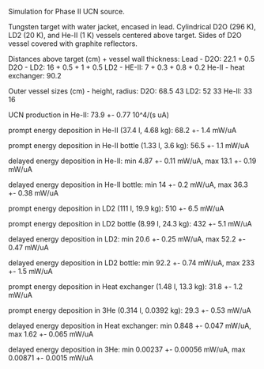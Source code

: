 Simulation for Phase II UCN source.

Tungsten target with water jacket, encased in lead.
Cylindrical D2O (296 K), LD2 (20 K), and He-II (1 K) vessels centered above target.
Sides of D2O vessel covered with graphite reflectors.

Distances above target (cm) + vessel wall thickness:
Lead - D2O: 22.1 + 0.5
D2O - LD2: 16 + 0.5 + 1 + 0.5
LD2 - HE-II: 7 + 0.3 + 0.8 + 0.2
He-II - heat exchanger: 90.2

Outer vessel sizes (cm) - height, radius:
D2O: 68.5 43
LD2: 52 33
He-II: 33 16

UCN production in He-II:
73.9 +- 0.77 10^4/(s uA)

prompt energy deposition in He-II (37.4 l, 4.68 kg):
68.2 +- 1.4 mW/uA

prompt energy deposition in He-II bottle (1.33 l, 3.6 kg):
56.5 +- 1.1 mW/uA

delayed energy deposition in He-II:
min 4.87 +- 0.11 mW/uA, max 13.1 +- 0.19 mW/uA

delayed energy deposition in He-II bottle:
min 14 +- 0.2 mW/uA, max 36.3 +- 0.38 mW/uA

prompt energy deposition in LD2 (111 l, 19.9 kg):
510 +- 6.5 mW/uA

prompt energy deposition in LD2 bottle (8.99 l, 24.3 kg):
432 +- 5.1 mW/uA

delayed energy deposition in LD2:
min 20.6 +- 0.25 mW/uA, max 52.2 +- 0.47 mW/uA

delayed energy deposition in LD2 bottle:
min 92.2 +- 0.74 mW/uA, max 233 +- 1.5 mW/uA

prompt energy deposition in Heat exchanger (1.48 l, 13.3 kg):
31.8 +- 1.2 mW/uA

prompt energy deposition in 3He (0.314 l, 0.0392 kg):
29.3 +- 0.53 mW/uA

delayed energy deposition in Heat exchanger:
min 0.848 +- 0.047 mW/uA, max 1.62 +- 0.065 mW/uA

delayed energy deposition in 3He:
min 0.00237 +- 0.00056 mW/uA, max 0.00871 +- 0.0015 mW/uA

